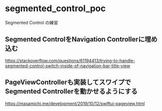 # segmented_control_poc

Segmented Control の練習

## Segmented ControlをNavigation Controllerに埋め込む
https://stackoverflow.com/questions/61194413/trying-to-handle-segmented-control-switch-inside-of-navigation-bar-title-view

## PageViewControllerも実装してスワイプでSegmented Controllerを動かせるようにする
https://masamichi.me/development/2019/10/12/swiftui-pageview.html
